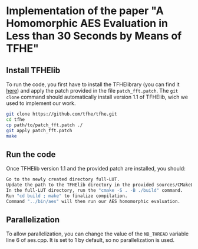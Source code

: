 # Implementation of the paper "A Homomorphic AES Evaluation in Less than 30 Seconds by Means of TFHE"

## Install TFHElib

To run the code, you first have to install the TFHElibrary (you can find it [here](https://tfhe.github.io/tfhe/)) and apply the patch provided in the file `patch_fft.patch`. The `git clone` command should automatically install version 1.1 of TFHElib, wich we used to implement our work.

```bash
git clone https://github.com/tfhe/tfhe.git
cd tfhe
cp path/to/patch_fft.patch ./
git apply patch_fft.patch
make
``` 


## Run the code

Once TFHElib version 1.1 and the provided patch are installed, you should:

```bash
Go to the newly created directory full-LUT.    
Update the path to the TFHElib directory in the provided sources/CMakeList.txt.     
In the full-LUT directory, run the "cmake -S . -B ./build" command.      
Run "cd build ; make" to finalize compilation.     
Command "../bin/aes" will then run our AES homomorphic evaluation.  
``` 

## Parallelization
To allow parallelization, you can change the value of the `NB_THREAD` variable line 6 of aes.cpp. It is set to 1 by default, so no parallelization is used.